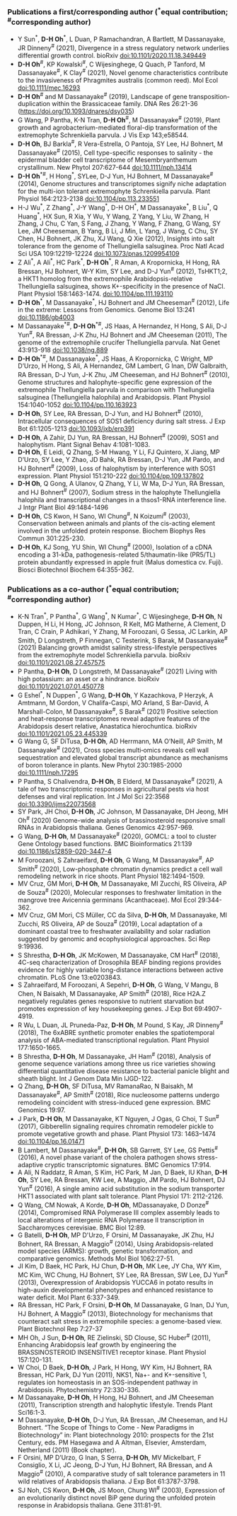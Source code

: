 ### Publications a first/corresponding author (<sup>\*</sup>equal contribution; <sup>#</sup>corresponding author)
- Y Sun<sup>\*</sup>, **D-H Oh**<sup>\*</sup>, L Duan, P Ramachandran, A Bartlett, M Dassanayake, JR Dinneny<sup>#</sup> (2021), Divergence in a stress regulatory network underlies differential growth control. bioRxiv [doi:10.1101/2020.11.18.349449](https://doi.org/10.1101/2020.11.18.349449)
- **D-H Oh**<sup>#</sup>, KP Kowalski<sup>#</sup>, C Wijesinghege, Q Quach, P Tanford, M Dassanayake<sup>#</sup>, K Clay<sup>#</sup> (2021),  Novel genome characteristics contribute to the invasiveness of Phragmites australis (common reed). Mol Ecol  [doi:10.1111/mec.16293](https://doi.org/10.1111/mec.16293) 
- **D-H Oh**<sup>#</sup> and M Dassanayake<sup>#</sup> (2019), Landscape of gene transposition-duplication within the Brassicaceae family. DNA Res 26:21-36 (https://doi.org/10.1093/dnares/dsy035)
- G Wang, P Pantha, K-N Tran, **D-H Oh**<sup>#</sup>, M Dassanayake<sup>#</sup> (2019), Plant growth and agrobacterium-mediated floral-dip transformation of the extremophyte Schrenkiella parvula. J Vis Exp 143;e58544.
- **D-H Oh**, BJ Barkla<sup>#</sup>, R Vera-Estrella, O Pantoja, SY Lee, HJ Bohnert, M Dassanayake<sup>#</sup> (2015), Cell type-specific responses to salinity - the epidermal bladder cell transcriptome of Mesembryanthemum crystallinum. New Phytol 207:627-644 [doi:10.1111/nph.13414](https://doi.org/10.1111/nph.13414)
- **D-H Oh**<sup>\*</sup><sup>#</sup>, H Hong<sup>\*</sup>, SYLee, D-J Yun, HJ Bohnert, M Dassanayake<sup>#</sup> (2014), Genome structures and transcriptomes signify niche adaptation for the multi-ion tolerant extremophyte Schrenkiella parvula. Plant Physiol 164:2123-2138 [doi:10.1104/pp.113.233551](https://doi.org/10.1104/pp.113.233551)
- H-J Wu<sup>\*</sup>, Z Zhang<sup>\*</sup>, J-Y Wang<sup>\*</sup>, D-H OH<sup>\*</sup>, M Dassanayake<sup>\*</sup>, B Liu<sup>\*</sup>, Q Huang<sup>\*</sup>, HX Sun, R Xia, Y Wu, Y Wang, Z Yang, Y Liu, W Zhang, H Zhang, J Chu, C Yan, S Fang, J Zhang, Y Wang, F Zhang, G Wang, SY Lee, JM Cheeseman, B Yang, B Li, J Min, L Yang, J Wang, C Chu, SY Chen, HJ Bohnert, JK Zhu, XJ Wang, Q Xie (2012), Insights into salt tolerance from the genome of Thellungiella salsuginea. Proc Natl Acad Sci USA 109:12219-12224 [doi:10.1073/pnas.1209954109](https://doi.org/10.1073/pnas.1209954109)
- Z Ali<sup>\*</sup>, A Ali<sup>\*</sup>, HC Park<sup>\*</sup>, **D-H Oh**<sup>\*</sup>, R Aman, A Kropornicka, H Hong, RA Bressan, HJ Bohnert, W-Y Kim, SY Lee, and D-J Yun<sup>#</sup> (2012), TsHKT1;2, a HKT1 homolog from the extremophile Arabidopsis-relative Thellungiella salsuginea, shows K+-specificity in the presence of NaCl. Plant Physiol 158:1463-1474. [doi:10.1104/pp.111.193110](https://doi.org/10.1104/pp.111.193110)
- **D-H Oh**<sup>\*</sup>, M Dassanayake<sup>\*</sup>, HJ Bohnert and JM Cheeseman<sup>#</sup> (2012), Life in the extreme: Lessons from Genomics. Genome Biol 13:241 [doi:10.1186/gb4003](https://doi.org/10.1186/gb4003)
- M Dassanayake<sup>\*</sup><sup>#</sup>, **D-H Oh**<sup>\*</sup><sup>#</sup>, JS Haas, A Hernandez, H Hong, S Ali, D-J Yun<sup>#</sup>, RA Bressan, J-K Zhu, HJ Bohnert and JM Cheeseman (2011), The genome of the extremophile crucifer Thellungiella parvula. Nat Genet 43:913-918 [doi:10.1038/ng.889](https://doi.org/10.1038/ng.889)
- **D-H Oh**<sup>\*</sup><sup>#</sup>, M Dassanayake<sup>\*</sup>, JS Haas, A Kropornicka, C Wright, MP D’Urzo, H Hong, S Ali, A Hernandez, GM Lambert, G Inan, DW Galbraith, RA Bressan, D-J Yun, J-K Zhu, JM Cheeseman, and HJ Bohnert<sup>#</sup> (2010), Genome structures and halophyte-specific gene expression of the extremophile Thellungiella parvula in comparison with Thellungiella salsuginea (Thellungiella halophila) and Arabidopsis. Plant Physiol 154:1040-1052 [doi:10.1104/pp.110.163923](https://doi.org/10.1104/pp.110.163923)
- **D-H Oh**, SY Lee, RA Bressan, D-J Yun, and HJ Bohnert<sup>#</sup> (2010), Intracellular consequences of SOS1 deficiency during salt stress. J Exp Bot 61:1205-1213 [doi:10.1093/jxb/erp391](https://doi.org/10.1093/jxb/erp391)
- **D-H Oh**, A Zahir, DJ Yun, RA Bressan, HJ Bohnert<sup>#</sup> (2009), SOS1 and halophytism. Plant Signal Behav 4:1081-1083.
- **D-H Oh**, E Leidi, Q Zhang, S-M Hwang, Y Li, FJ Quintero, X Jiang, MP D’Urzo, SY Lee, Y Zhao, JD Bahk, RA Bressan, D-J Yun, JM Pardo, and HJ Bohnert<sup>#</sup> (2009), Loss of halophytism by interference with SOS1 expression. Plant Physiol 151:210-222 [doi:10.1104/pp.109.137802](https://doi.org/10.1104/pp.109.137802)
- **D-H Oh**, Q Gong, A Ulanov, Q Zhang, Y Li, W Ma, D-J Yun, RA Bressan, and HJ Bohnert<sup>#</sup> (2007), Sodium stress in the halophyte Thellungiella halophila and transcriptional changes in a thsos1-RNA interference line. J Intgr Plant Biol 49:1484-1496
- **D-H Oh**, CS Kwon, H Sano, WI Chung<sup>#</sup>, N Koizumi<sup>#</sup> (2003), Conservation between animals and plants of the cis-acting element involved in the unfolded protein response. Biochem Biophys Res Commun 301:225-230.
- **D-H Oh**, KJ Song, YU Shin, WI Chung<sup>#</sup> (2000), Isolation of a cDNA encoding a 31-kDa, pathogenesis-related 5/thaumatin-like (PR5/TL) protein abundantly expressed in apple fruit (Malus domestica cv. Fuji). Biosci Biotechnol Biochem 64:355-362.

### Publications as a co-author (<sup>\*</sup>equal contribution; <sup>#</sup>corresponding author)
- K-N Tran<sup>\*</sup>, P Pantha<sup>\*</sup>, G Wang<sup>\*</sup>, N Kumar<sup>\*</sup>, C Wijesinghege, **D-H Oh**, N Duppen, H Li, H Hong, JC Johnson, R Kelt, MG Matherne, A Clement, D Tran, C Crain, P Adhikari, Y Zhang, M Foroozani, G Sessa, JC Larkin, AP Smith, D Longstreth, P Finnegan, C Testerink, S Barak, M Dassanayake<sup>#</sup> (2021) Balancing growth amidst salinity stress-lifestyle perspectives from the extremophyte model Schrenkiella parvula. bioRxiv [doi:10.1101/2021.08.27.457575](https://doi.org/10.1101/2021.08.27.457575)
- P Pantha, **D-H Oh**, D Longstreth, M Dassanayake<sup>#</sup> (2021) Living with high potassium: an asset or a hindrance. bioRxiv [doi:10.1101/2021.07.01.450778](https://doi.org/10.1101/2021.07.01.450778)
- G Eshel<sup>\*</sup>, N Duppen<sup>\*</sup>, G Wang, **D-H Oh**, Y Kazachkova, P Herzyk, A Amtmann, M Gordon, V Chalifa-Caspi, MO Arland, S Bar-David, A Marshall-Colon, M Dassanayake<sup>#</sup>, S Barak<sup>#</sup> (2021) Positive selection and heat-response transcriptomes reveal adaptive features of the Arabidopsis desert relative, Anastatica hierochuntica. bioRxiv [doi:10.1101/2021.05.23.445339](https://doi.org/10.1101/2021.05.23.445339)
- G Wang G, SF DiTusa, **D-H Oh**, AD Herrmann, MA O’Neill, AP Smith, M Dassanayake<sup>#</sup> (2021), Cross species multi‐omics reveals cell wall sequestration and elevated global transcript abundance as mechanisms of boron tolerance in plants. New Phytol 230:1985-2000 [doi:10.1111/nph.17295](https://doi.org/10.1111/nph.17295)
- P Pantha, S Chalivendra, **D-H Oh**, B Elderd, M Dassanayake<sup>#</sup> (2021), A tale of two transcriptomic responses in agricultural pests via host defenses and viral replication. Int J Mol Sci 22:3568 [doi:10.3390/ijms22073568](https://doi.org/10.3390/ijms22073568)
- SY Park, JH Choi, **D-H Oh**, JC Johnson, M Dassanayake, DH Jeong, MH Oh<sup>#</sup> (2020) Genome-wide analysis of brassinosteroid responsive small RNAs in Arabidopsis thaliana. Genes Genomics 42:957-969.
- G Wang, **D-H Oh**, M Dassanayake<sup>#</sup> (2020), GOMCL: a tool to cluster Gene Ontology based functions. BMC Bioinformatics 21:139 [doi:10.1186/s12859-020-3447-4](https://doi.org/10.1186/s12859-020-3447-4)
- M Foroozani, S Zahraeifard, **D-H Oh**, G Wang, M Dassanayake<sup>#</sup>, AP Smith<sup>#</sup> (2020), Low-phosphate chromatin dynamics predict a cell wall remodeling network in rice shoots. Plant Physiol 182:1494-1509.
- MV Cruz, GM Mori, **D-H Oh**, M Dassanayake, MI Zucchi, RS Oliveira, AP de Souza<sup>#</sup> (2020), Molecular responses to freshwater limitation in the mangrove tree Avicennia germinans (Acanthaceae). Mol Ecol 29:344-362.
- MV Cruz, GM Mori, CS Müller, CC da Silva, **D-H Oh**, M Dassanayake, MI Zucchi, RS Oliveira, AP de Souza<sup>#</sup> (2019), Local adaptation of a dominant coastal tree to freshwater availability and solar radiation suggested by genomic and ecophysiological approaches. Sci Rep 9:19936.
- S Shrestha, **D-H Oh**, JK McKowen, M Dassanayake, CM Hart<sup>#</sup> (2018), 4C-seq characterization of Drosophila BEAF binding regions provides evidence for highly variable long-distance interactions between active chromatin. PLoS One 13:e0203843.
- S Zahraeifard, M Foroozani, A Sepehri, **D-H Oh**, G Wang, V Mangu, B Chen, N Baisakh, M Dassanayake, AP Smith<sup>#</sup> (2018), Rice H2A.Z negatively regulates genes responsive to nutrient starvation but promotes expression of key housekeeping genes. J Exp Bot 69:4907-4919.
- R Wu, L Duan, JL Pruneda-Paz, **D-H Oh**, M Pound, S Kay, JR Dinneny<sup>#</sup> (2018), The 6xABRE synthetic promoter enables the spatiotemporal analysis of ABA-mediated transcriptional regulation. Plant Physiol 177:1650-1665.
- B Shrestha, **D-H Oh**, M Dassanayake, JH Ham<sup>#</sup> (2018), Analysis of genome sequence variations among three us rice varieties showing differential quantitative disease resistance to bacterial panicle blight and sheath blight. Int J Genom Data Min IJGD-122.
- Q Zhang, **D-H Oh**, SF DiTusa, MV RamanaRao, N Baisakh, M Dassanayake<sup>#</sup>, AP Smith<sup>#</sup> (2018), Rice nucleosome patterns undergo remodeling coincident with stress-induced gene expression. BMC Genomics 19:97.
- J Park, **D-H Oh**, M Dassanayake, KT Nguyen, J Ogas, G Choi, T Sun<sup>#</sup> (2017), Gibberellin signaling requires chromatin remodeler pickle to promote vegetative growth and phase. Plant Physiol 173: 1463–1474 [doi:10.1104/pp.16.01471](https://doi.org/10.1104/pp.16.01471)
- B Lambert, M Dassanayake<sup>#</sup>, **D-H Oh**, SB Garrett, SY Lee, GS Pettis<sup>#</sup> (2016), A novel phase variant of the cholera pathogen shows stress-adaptive cryptic transcriptomic signatures. BMC Genomics 17:914.
- A Ali, N Raddatz, R Aman, S Kim, HC Park, M Jan, D Baek, IU Khan, **D-H Oh**, SY Lee, RA Bressan, KW Lee, A Maggio, JM Pardo, HJ Bohnert, DJ Yun<sup>#</sup> (2016), A single amino acid substitution in the sodium transporter HKT1 associated with plant salt tolerance. Plant Physiol 171: 2112-2126.
- Q Wang, CM Nowak, A Korde, **D-H Oh**, MDassanayake, D Donze<sup>#</sup> (2014), Compromised RNA Polymerase III complex assembly leads to local alterations of intergenic RNA Polymerase II transcription in Saccharomyces cerevisiae. BMC Biol 12:89.
- G Batelli, **D-H Oh**, MP D'Urzo, F Orsini, M Dassanayake, JK Zhu, HJ Bohnert, RA Bressan, A Maggio<sup>#</sup> (2014), Using Arabidopsis-related model species (ARMS): growth, genetic transformation, and comparative genomics. Methods Mol Biol 1062:27-51.
- JI Kim, D Baek, HC Park, HJ Chun, **D-H Oh**, MK Lee, JY Cha, WY Kim, MC Kim, WC Chung, HJ Bohnert, SY Lee, RA Bressan, SW Lee, DJ Yun<sup>#</sup> (2013), Overexpression of Arabidopsis YUCCA6 in potato results in high-auxin developmental phenotypes and enhanced resistance to water deficit. Mol Plant 6:337-349.
- RA Bressan, HC Park, F Orsini, **D-H Oh**, M Dassanayake, G Inan, DJ Yun, HJ Bohnert, A Maggio<sup>#</sup> (2013), Biotechnology for mechanisms that counteract salt stress in extremophile species: a genome-based view. Plant Biotechnol Rep 7:27-37
- MH Oh, J Sun, **D-H Oh**, RE Zielinski, SD Clouse, SC Huber<sup>#</sup> (2011), Enhancing Arabidopsis leaf growth by engineering the BRASSINOSTEROID INSENSITIVE1 receptor kinase. Plant Physiol 157:120-131.
- W Choi, D Baek, **D-H Oh**, J Park, H Hong, WY Kim, HJ Bohnert, RA Bressan, HC Park, DJ Yun (2011), NKS1, Na+- and K+-sensitive 1, regulates ion homeostasis in an SOS-independent pathway in Arabidopsis. Phytochemistry 72:330-336.
- M Dassanayake, **D-H Oh**, H Hong, HJ Bohnert, and JM Cheeseman (2011), Transcription strength and halophytic lifestyle. Trends Plant Sci16:1-3.
- M Dassanayake, **D-H Oh**, D-J Yun, RA Bressan, JM Cheeseman, and HJ Bohnert. “The Scope of Things to Come - New Paradigms in Biotechnology” in: Plant biotechnology 2010: prospects for the 21st Century, eds. PM Hasegawa and A Altman, Elsevier, Amsterdam, Netherland (2011) (Book chapter).
- F Orsini, MP D’Urzo, G Inan, S Serra, **D-H Oh**, MV Mickelbart, F Consiglio, X Li, JC Jeong, D-J Yun, HJ Bohnert, RA Bressan, and A Maggio<sup>#</sup> (2010), A comparative study of salt tolerance parameters in 11 wild relatives of Arabidopsis thaliana. J Exp Bot 61:3787-3798.
- SJ Noh, CS Kwon, **D-H Oh**, JS Moon, Chung WI<sup>#</sup> (2003), Expression of an evolutionarily distinct novel BiP gene during the unfolded protein response in Arabidopsis thaliana. Gene 311:81-91.
